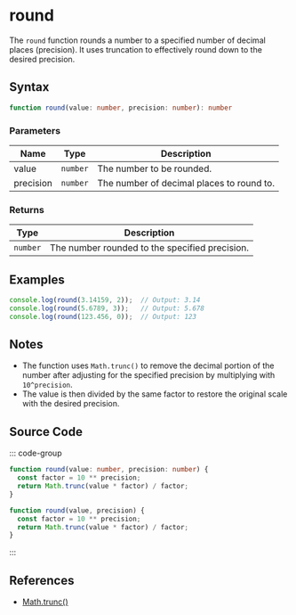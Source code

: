 # round

The `round` function rounds a number to a specified number of decimal places (precision). It uses truncation to effectively round down to the desired precision.

## Syntax

```typescript
function round(value: number, precision: number): number
```

### Parameters

| Name      | Type     | Description                                          |
|-----------|----------|------------------------------------------------------|
| value     | `number` | The number to be rounded.                            |
| precision | `number` | The number of decimal places to round to.            |

### Returns

| Type    | Description                                      |
|---------|--------------------------------------------------|
| `number` | The number rounded to the specified precision.   |

## Examples

```typescript
console.log(round(3.14159, 2));  // Output: 3.14
console.log(round(5.6789, 3));   // Output: 5.678
console.log(round(123.456, 0));  // Output: 123
```

## Notes

- The function uses `Math.trunc()` to remove the decimal portion of the number after adjusting for the specified precision by multiplying with `10^precision`.
- The value is then divided by the same factor to restore the original scale with the desired precision.

## Source Code

::: code-group
```typescript
function round(value: number, precision: number) {
  const factor = 10 ** precision;
  return Math.trunc(value * factor) / factor;
}
```

```javascript
function round(value, precision) {
  const factor = 10 ** precision;
  return Math.trunc(value * factor) / factor;
}
```
::: 

## References

- [Math.trunc()](https://developer.mozilla.org/en-US/docs/Web/JavaScript/Reference/Global_Objects/Math/trunc)